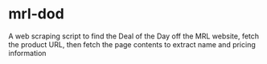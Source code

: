 # mrl-dod
A web scraping script to find the Deal of the Day off the MRL website, fetch the product URL, then fetch the page contents to extract name and pricing information
